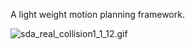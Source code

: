 A light weight motion planning framework.

![sda_real_collision1_1_12.gif](examples/figs/sda_real_collision1_1_12.gif)